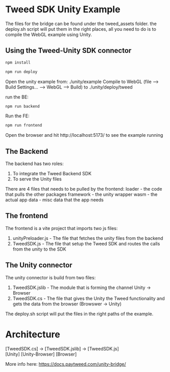 # Tweed SDK Unity Example

The files for the bridge can be found under the tweed_assets folder.
the deploy.sh script will put them in the right places, all you need to do is to compile the WebGL example using Unity.

## Using the Tweed-Unity SDK connector

```js
npm install
```

```js
npm run deploy
```

Open the unity example from: ./unity/example
Compile to WebGL (file --> Build Settings... --> WebGL --> Build) to ./unity/deploy/tweed

run the BE:
```js
npm run backend
```

Run the FE:
```js
npm run frontend
```

Open the browser and hit http://localhost:5173/ to see the example running

## The Backend
The backend has two roles: 
1. To integrate the Tweed Backend SDK
2. To serve the Unity files 

There are 4 files that needs to be pulled by the frontend: 
loader - the code that pulls the other packages
framework - the unity wrapper 
wasm - the actual app
data - misc data that the app needs

## The frontend 
The frontend is a vite project that imports two js files:
1. unityPreloader.js - The file that fetches the unity files from the backend
2. TweedSDK.js - The file that setup the Tweed SDK and routes the calls from the unity to the SDK

## The Unity connector
The unity connector is build from two files: 
1. TweedSDK.jslib - The module that is forming the channel Unity -> Browser
2. TweedSDK.cs - The file that gives the Unity the Tweed functionality and gets the data from the browser (Browswer -> Unity)

The deploy.sh script will put the files in the right paths of the example.

# Architecture
[TweedSDK.cs] -> [TweedSDK.jslib] -> [TweedSDK.js]   
       [Unity]             [Unity-Browser]            [Browser]

More info here: https://docs.paytweed.com/unity-bridge/

